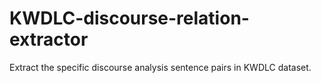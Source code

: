 # KWDLC-discourse-relation-extractor
Extract the specific discourse analysis sentence pairs in KWDLC dataset.
